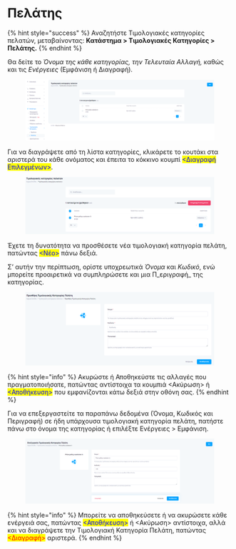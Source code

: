 # Πελάτης

{% hint style="success" %}
Αναζητήστε Τιμολογιακές κατηγορίες πελατών, μεταβαίνοντας: **Κατάστημα > Τιμολογιακές Κατηγορίες > Πελάτης.**
{% endhint %}

Θα δείτε το _Όνομα της κάθε κατηγορίας, την Τελευταία Αλλαγή,_ καθώς και τις _Ενέργειες_ (Εμφάνιση ή Διαγραφή).

<figure><img src="../.gitbook/assets/ScreenHunter 78.png" alt=""><figcaption></figcaption></figure>

Για να διαγράψετε από τη λίστα κατηγορίες, κλικάρετε το κουτάκι στα αριστερά του κάθε ονόματος και έπειτα το κόκκινο κουμπί <mark style="color:blue;"><Διαγραφή Επιλεγμένων></mark>.

<figure><img src="../.gitbook/assets/ScreenHunter 79.png" alt=""><figcaption></figcaption></figure>

Έχετε τη δυνατότητα να προσθέσετε νέα τιμολογιακή κατηγορία πελάτη, πατώντας <mark style="color:blue;"><Νέο></mark> πάνω δεξιά.

Σ’ αυτήν την περίπτωση, ορίστε υποχρεωτικά _Όνομα_ και _Κωδικό_, ενώ μπορείτε προαιρετικά να συμπληρώσετε και μια Π_εριγραφή_ της κατηγορίας.

<figure><img src="../.gitbook/assets/ScreenHunter 80.png" alt=""><figcaption></figcaption></figure>

{% hint style="info" %}
Ακυρώστε ή Αποθηκεύστε τις αλλαγές που πραγματοποιήσατε, πατώντας αντίστοιχα τα κουμπιά <Ακύρωση> ή <mark style="color:blue;"><Αποθήκευση></mark> που εμφανίζονται κάτω δεξιά στην οθόνη σας.
{% endhint %}

Για να επεξεργαστείτε τα παραπάνω δεδομένα (Όνομα, Κωδικός και Περιγραφή) σε ήδη υπάρχουσα τιμολογιακή κατηγορία πελάτη, πατήστε πάνω στο όνομα της κατηγορίας ή επιλέξτε Ενέργειες > Εμφάνιση.

<figure><img src="../.gitbook/assets/ScreenHunter 78 (1).png" alt=""><figcaption></figcaption></figure>

{% hint style="info" %}
Μπορείτε να αποθηκεύσετε ή να ακυρώσετε κάθε ενέργειά σας, πατώντας <mark style="color:blue;"><Αποθήκευση></mark> ή <Ακύρωση> αντίστοιχα, αλλά και να διαγράψετε την Τιμολογιακή Κατηγορία Πελάτη, πατώντας <mark style="color:red;"><Διαγραφή></mark> αριστερά.
{% endhint %}
